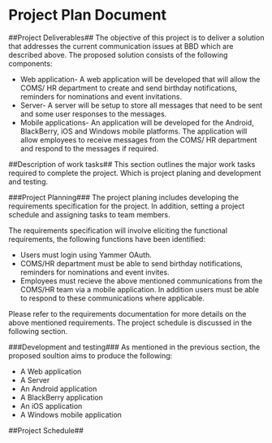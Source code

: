 Project Plan Document
=====================

##Project Deliverables##
The objective of this project is to deliver a solution that addresses the current communication issues at BBD which are described above. The proposed solution consists of the following components:

- Web application- A web application will be developed that will allow the COMS/ HR department to create and send birthday notifications, reminders for nominations and event invitations.
- Server- A server will be setup to store all messages that need to be sent and some user responses to the messages.
- Mobile applications- An application will be developed for the Android, BlackBerry, iOS and Windows mobile platforms. The application will allow employees to receive messages from the COMS/ HR department and respond to the messages if required.

##Description of work tasks##
This section outlines the major work tasks required to complete the project. Which is project planing and development and testing.

###Project Planning###
The project planing includes developing the requirements specification for the project. In addition, setting a project schedule and assigning tasks to team members.

The requirements specification will involve eliciting the functional requirements, the following functions have been identified:

- Users must login using Yammer OAuth.
- COMS/HR department must be able to send birthday notifications, reminders for nominations and event invites.
- Employees must recieve the above mentioned communications from the COMS/HR team via a mobile application. In addition users must be able to respond to these communications where applicable. 

Please refer to the requirements documentation for more details on the above mentioned requirements. The project schedule is discussed in the following section. 

###Development and testing###
As mentioned in the previous section, the proposed soultion aims to produce the following:

- A Web application
- A Server
- An Android application
- A BlackBerry application
- An iOS application
- A Windows mobile application

##Project Schedule##


